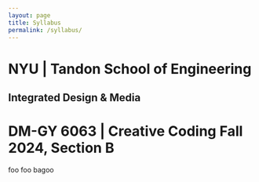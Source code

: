 ```yaml
---
layout: page
title: Syllabus
permalink: /syllabus/
---
```


# NYU | Tandon School of Engineering

## Integrated Design & Media

# DM-GY 6063 | Creative Coding Fall 2024, Section B

foo foo bagoo